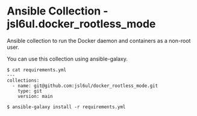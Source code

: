 # Ansible Collection - jsl6ul.docker_rootless_mode

Ansible collection to run the Docker daemon and containers as a non-root user.

You can use this collection using ansible-galaxy.

```
$ cat requirements.yml
---
collections:
  - name: git@github.com:jsl6ul/docker_rootless_mode.git
    type: git
    version: main

$ ansible-galaxy install -r requirements.yml
```
